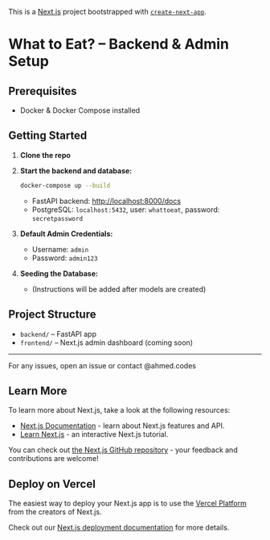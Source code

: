 This is a [Next.js](https://nextjs.org) project bootstrapped with [`create-next-app`](https://nextjs.org/docs/app/api-reference/cli/create-next-app).

# What to Eat? – Backend & Admin Setup

## Prerequisites
- Docker & Docker Compose installed

## Getting Started

1. **Clone the repo**
2. **Start the backend and database:**
   ```sh
   docker-compose up --build
   ```
   - FastAPI backend: [http://localhost:8000/docs](http://localhost:8000/docs)
   - PostgreSQL: `localhost:5432`, user: `whattoeat`, password: `secretpassword`

3. **Default Admin Credentials:**
   - Username: `admin`
   - Password: `admin123`

4. **Seeding the Database:**
   - (Instructions will be added after models are created)

## Project Structure
- `backend/` – FastAPI app
- `frontend/` – Next.js admin dashboard (coming soon)

---

For any issues, open an issue or contact @ahmed.codes

## Learn More

To learn more about Next.js, take a look at the following resources:

- [Next.js Documentation](https://nextjs.org/docs) - learn about Next.js features and API.
- [Learn Next.js](https://nextjs.org/learn) - an interactive Next.js tutorial.

You can check out [the Next.js GitHub repository](https://github.com/vercel/next.js) - your feedback and contributions are welcome!

## Deploy on Vercel

The easiest way to deploy your Next.js app is to use the [Vercel Platform](https://vercel.com/new?utm_medium=default-template&filter=next.js&utm_source=create-next-app&utm_campaign=create-next-app-readme) from the creators of Next.js.

Check out our [Next.js deployment documentation](https://nextjs.org/docs/app/building-your-application/deploying) for more details.
